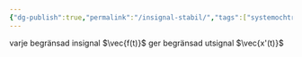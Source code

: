 ```yaml
---
{"dg-publish":true,"permalink":"/insignal-stabil/","tags":["systemochtransformer"]}
---
```


varje begränsad insignal $\vec{f(t)}$ ger begränsad utsignal $\vec{x'(t)}$ 
